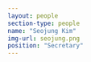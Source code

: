 ```yaml
---
layout: people
section-type: people
name: "Seojung Kim"
img-url: seojung.png
position: "Secretary"
---
```

